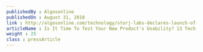 ```yaml
---
publishedBy : Algosonline
publishedOn : August 31, 2018
link : http://algosonline.com/technology/storj-labs-declares-launch-of-innovative-open-source-partner-program
articleName : Is It Time To Test Your New Product's Usability? 13 Tech Experts Weigh In
weight : 25 
class : pressArticle
---
```


